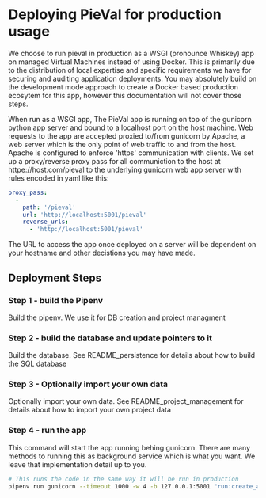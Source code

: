 # Deploying PieVal for production usage
We choose to run pieval in production as a WSGI (pronounce Whiskey) app on managed Virtual Machines instead of using Docker.  This is primarily due to the distribution of local expertise and specific requirements we have for securing and auditing application deployments.  You may absolutely build on the development mode approach to create a Docker based production ecosytem for this app, however this documentation will not cover those steps.

When run as a WSGI app, The PieVal app is running on top of the gunicorn python app server and bound to a localhost port on the host machine.  Web requests to the app are accepted proxied to/from gunicorn by Apache, a web server which is the only point of web traffic to and from the host.  Apache is configured to enforce 'https' communication with clients.  We set up a proxy/reverse proxy pass for all communiction to the host at httpe://host.com/pieval to the underlying gunicorn web app server with rules encoded in yaml like this:
```yaml
proxy_pass:
  -
    path: '/pieval'
    url: 'http://localhost:5001/pieval'
    reverse_urls:
      - 'http://localhost:5001/pieval'
```
The URL to access the app once deployed on a server will be dependent on your hostname and other decistions you may have made.


## Deployment Steps

### Step 1 - build the Pipenv
Build the pipenv.  We use it for DB creation and project managment

### Step 2 - build the database and update pointers to it
Build the database. See README_persistence for details about how to build the SQL database

### Step 3 - Optionally import your own data
Optionally import your own data.  See README_project_management for details about how to import your own project data

### Step 4 - run the app
This command will start the app running behing gunicorn.  There are many methods to running this as background service which is what you want.  We leave that implementation detail up to you.
```sh
# This runs the code in the same way it will be run in production
pipenv run gunicorn --timeout 1000 -w 4 -b 127.0.0.1:5001 "run:create_app()"
```



